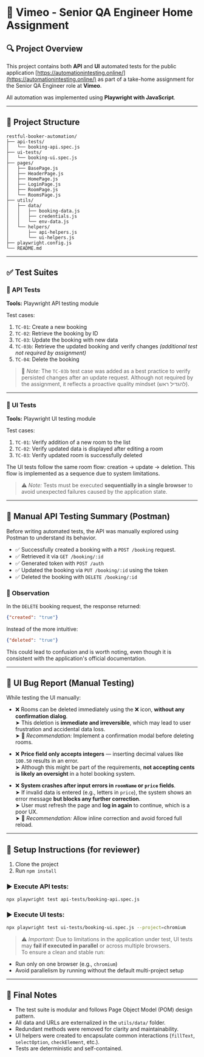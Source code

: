 # 📄 Vimeo - Senior QA Engineer Home Assignment

## 🔍 Project Overview
This project contains both **API** and **UI** automated tests for the public application [https://automationintesting.online/](https://automationintesting.online/) as part of a take-home assignment for the Senior QA Engineer role at **Vimeo**.

All automation was implemented using **Playwright with JavaScript**.

---

## 📁 Project Structure

```
restful-booker-automation/
├── api-tests/
│   └── booking-api.spec.js
├── ui-tests/
│   └── booking-ui.spec.js
├── pages/
│   ├── BasePage.js
│   ├── HeaderPage.js
│   ├── HomePage.js
│   ├── LoginPage.js
│   ├── RoomPage.js
│   └── RoomsPage.js
├── utils/
│   ├── data/
│   │   ├── booking-data.js
│   │   ├── credentials.js
│   │   └── env-data.js
│   └── helpers/
│       ├── api-helpers.js
│       └── ui-helpers.js
├── playwright.config.js
└── README.md
```

---

## ✅ Test Suites

### 🔹 API Tests
**Tools:** Playwright API testing module

Test cases:
1. `TC-01`: Create a new booking
2. `TC-02`: Retrieve the booking by ID
3. `TC-03`: Update the booking with new data
4. `TC-03b`: Retrieve the updated booking and verify changes *(additional test not required by assignment)*
5. `TC-04`: Delete the booking

> 🧠 *Note:* The `TC-03b` test case was added as a best practice to verify persisted changes after an update request. Although not required by the assignment, it reflects a proactive quality mindset (להגדיל ראש).

---

### 🔹 UI Tests
**Tools:** Playwright UI testing module

Test cases:
1. `TC-01`: Verify addition of a new room to the list
2. `TC-02`: Verify updated data is displayed after editing a room
3. `TC-03`: Verify updated room is successfully deleted

The UI tests follow the same room flow: creation → update → deletion. This flow is implemented as a sequence due to system limitations.

> ⚠️ *Note:* Tests must be executed **sequentially in a single browser** to avoid unexpected failures caused by the application state.

---

## 🧪 Manual API Testing Summary (Postman)
Before writing automated tests, the API was manually explored using Postman to understand its behavior.

- ✅ Successfully created a booking with a `POST /booking` request.
- ✅ Retrieved it via `GET /booking/:id`
- ✅ Generated token with `POST /auth`
- ✅ Updated the booking via `PUT /booking/:id` using the token
- ✅ Deleted the booking with `DELETE /booking/:id`

### 🔸 Observation
In the `DELETE` booking request, the response returned:
```json
{"created": "true"}
```
Instead of the more intuitive:
```json
{"deleted": "true"}
```
This could lead to confusion and is worth noting, even though it is consistent with the application's official documentation.

---

## 🐞 UI Bug Report (Manual Testing)

While testing the UI manually:

- ❌ Rooms can be deleted immediately using the ❌ icon, **without any confirmation dialog**.  
  ➤ This deletion is **immediate and irreversible**, which may lead to user frustration and accidental data loss.  
  ➤ 🔧 *Recommendation:* Implement a confirmation modal before deleting rooms.

- ❌ **Price field only accepts integers** — inserting decimal values like `100.50` results in an error.  
  ➤ Although this might be part of the requirements, **not accepting cents is likely an oversight** in a hotel booking system.

- ❌ **System crashes after input errors in `roomName` or `price` fields**.  
  ➤ If invalid data is entered (e.g., letters in `price`), the system shows an error message **but blocks any further correction**.  
  ➤ User must refresh the page and **log in again** to continue, which is a poor UX.  
  ➤ 🔧 *Recommendation:* Allow inline correction and avoid forced full reload.

---

## 🚀 Setup Instructions (for reviewer)

1. Clone the project
2. Run `npm install`

### ▶️ Execute API tests:
```bash
npx playwright test api-tests/booking-api.spec.js
```

### ▶️ Execute UI tests:
```bash
npx playwright test ui-tests/booking-ui.spec.js --project=chromium
```

> ⚠️ *Important:* Due to limitations in the application under test, UI tests may **fail if executed in parallel** or across multiple browsers.  
To ensure a clean and stable run:
- Run only on one browser (e.g., `chromium`)
- Avoid parallelism by running without the default multi-project setup

---

## 🧠 Final Notes
- The test suite is modular and follows Page Object Model (POM) design pattern.
- All data and URLs are externalized in the `utils/data/` folder.
- Redundant methods were removed for clarity and maintainability.
- UI helpers were created to encapsulate common interactions (`fillText`, `selectOption`, `checkElement`, etc.).
- Tests are deterministic and self-contained.